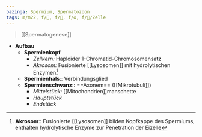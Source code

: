 ```yaml
---
bazinga: Spermium, Spermatozoon
tags: m/m22, f/🍆, f/🧬, f/⚙️, f/🔬/Zelle
---
```

> [[Spermatogenese]]
- **Aufbau**
	- **Spermienkopf**
		- *Zellkern:* Haploider 1-Chromatid-Chromosomensatz
		- *Akrosom:* Fusionierte [[Lysosomen]] mit hydrolytischen Enzymen[^1]
	- **Spermienhals**:: Verbindungsglied
	- **Spermienschwanz**:: ==Axonem== ([[Mikrotubuli]])
		- *Mittelstück:* [[Mitochondrien]]manschette
		- *Hauptstück*
		- *Endstück*

[^1]: **Akrosom**:: Fusionierte [[Lysosomen]] bilden Kopfkappe des Spermiums, enthalten hydrolytische Enzyme zur Penetration der Eizelle